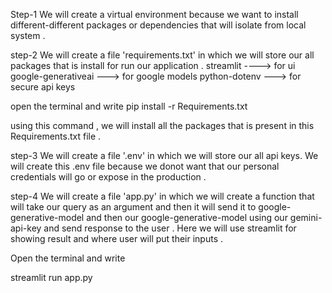 Step-1 
We will create a virtual environment because we want to install different-different packages or dependencies that will isolate from local system . 

step-2 
We will create a file 'requirements.txt' in which we will store our all packages that is install for run our application . 
streamlit ----> for ui 
google-generativeai ---> for google models 
python-dotenv  ---> for secure api keys 


open the terminal and write 
pip install -r Requirements.txt 

using this command , we will install all the packages that is present in this Requirements.txt file . 


step-3 
We will create a file '.env' in which we will store our all api keys.
We will create this .env file because we donot want that our personal credentials will go or expose in the production . 

step-4 
We will create a file 'app.py' in which  we will create a function that will take our query as an argument and then it will send it to google-generative-model and then our google-generative-model using our gemini-api-key and send response to the user . 
Here we will use streamlit for showing result and where user will put their inputs . 

Open the terminal and write 

streamlit run app.py 


